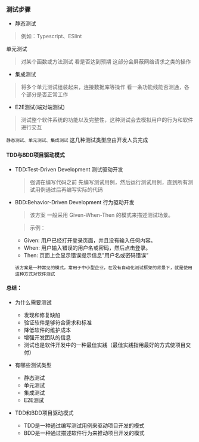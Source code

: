 ### 测试步骤
- 静态测试 
 > 例如：Typescript、ESlint

 单元测试 
 > 对某个函数或方法测试 看是否达到预期 这部分会屏蔽网络请求之类的操作

- 集成测试 
 > 将多个单元测试组装起来，连接数据库等操作 看一条功能线能否测通，各个部分是否正常工作

- E2E测试(端对端测试)
 > 测试整个软件系统的功能以及完整性，这种测试会去模拟用户的行为和软件进行交互

 `静态测试、单元测试、集成测试` 这几种测试类型应由开发人员完成

  #### TDD与BDD项目驱动模式
  - TDD:Test-Driven Development  测试驱动开发
    > 强调在编写代码之前 先编写测试用例，然后运行测试用例，直到所有测试用例通过后再编写实际的代码

  - BDD:Behavior-Driven Development 行为驱动开发
    > 该方案 一般采用 Given-When-Then 的模式来描述测试场景。

    > 示例：
    - Given: 用户已经打开登录页面，并且没有输入任何内容。
    - When: 用户输入错误的用户名或密码，然后点击登录。
    - Then: 页面上会显示错误提示信息”用户名或密码错误”
    
    `该方案是一种常见的模式，常用于中小型企业，在没有自动化测试框架的背景下，就是使用这种方式对软件测试`

#### 总结：
- 为什么需要测试
    - 发现和修复缺陷
    - 验证软件是够符合需求和标准
    - 降低软件的维护成本
    - 增强开发团队的信息
    - 测试也是软件开发中的一种最佳实践（最佳实践指用最好的方式使项目交付）

- 有哪些测试类型
  - 静态测试
  - 单元测试
  - 集成测试
  - E2E测试
- TDD和BDD项目驱动模式
  - TDD是一种通过编写测试用例来驱动项目开发的模式
  - BDD是一种通过描述软件行为来推动项目开发的模式